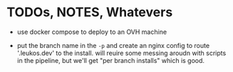 # TODOs, NOTES, Whatevers

- use docker compose to deploy to an OVH machine

- put the branch name in the `-p` and create an nginx config to route
  '<branch-name-slug>.leukos.dev' to the install. will reuire some
  messing aroudn with scripts in the pipeline, but we'll get "per
  branch installs" which is good.
